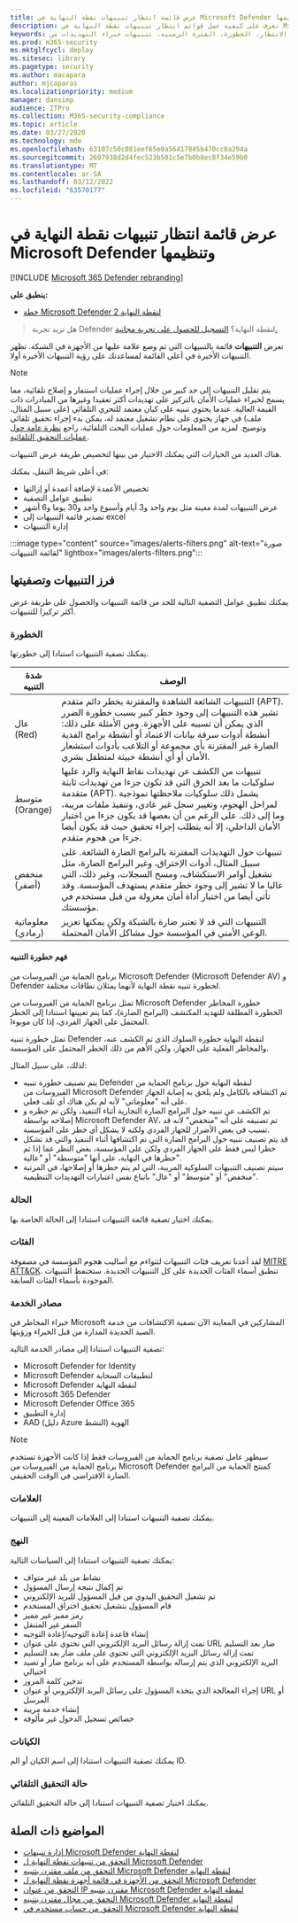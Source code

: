 ```yaml
---
title: عرض قائمة انتظار تنبيهات نقطة النهاية في Microsoft Defender وتنظيمها
description: تعرف على كيفية عمل قوائم انتظار تنبيهات نقطة النهاية في Microsoft Defender، وكيفية فرز قوائم التنبيهات وتصفيتها.
keywords: التنبيهات، قوائم الانتظار، قائمة انتظار التنبيهات، الفرز، الترتيب، التصفية، إدارة التنبيهات، جديد، في تقدم، تم حله، أحدث، وقت في قائمة الانتظار، الخطورة، الفترة الزمنية، تنبيهات خبراء التهديدات من Microsoft
ms.prod: m365-security
ms.mktglfcycl: deploy
ms.sitesec: library
ms.pagetype: security
ms.author: macapara
author: mjcaparas
ms.localizationpriority: medium
manager: dansimp
audience: ITPro
ms.collection: M365-security-compliance
ms.topic: article
ms.date: 03/27/2020
ms.technology: mde
ms.openlocfilehash: 63107c50c081eef65e0a56417845b470cc0a294a
ms.sourcegitcommit: 2697938d2d4fec523b501c5e7b0b8ec8f34e59b0
ms.translationtype: MT
ms.contentlocale: ar-SA
ms.lasthandoff: 03/12/2022
ms.locfileid: "63570177"
---
```

# <a name="view-and-organize-the-microsoft-defender-for-endpoint-alerts-queue"></a>عرض قائمة انتظار تنبيهات نقطة النهاية في Microsoft Defender وتنظيمها

[!INCLUDE [Microsoft 365 Defender rebranding](../../includes/microsoft-defender.md)]

**ينطبق على:**
- [خطة Microsoft Defender لنقطة النهاية 2](https://go.microsoft.com/fwlink/?linkid=2154037)

> هل تريد تجربة Defender لنقطة النهاية؟ [التسجيل للحصول على تجربة مجانية.](https://signup.microsoft.com/create-account/signup?products=7f379fee-c4f9-4278-b0a1-e4c8c2fcdf7e&ru=https://aka.ms/MDEp2OpenTrial?ocid=docs-wdatp-alertsq-abovefoldlink)

تعرض **التنبيهات** قائمة بالتنبيهات التي تم وضع علامة عليها من الأجهزة في الشبكة. تظهر التنبيهات الأخيرة في أعلى القائمة لمساعدتك على رؤية التنبيهات الأخيرة أولا.

> [!NOTE]
> يتم تقليل التنبيهات إلى حد كبير من خلال إجراء عمليات استنفار و إصلاح تلقائية، مما يسمح لخبراء عمليات الأمان بالتركيز على تهديدات أكثر تعقيدا وغيرها من المبادرات ذات القيمة العالية. عندما يحتوي تنبيه على كيان معتمد للتحري التلقائي (على سبيل المثال، ملف) في جهاز يحتوي على نظام تشغيل معتمد له، يمكن بدء إجراء تحقيق تلقائي وتوضيح. لمزيد من المعلومات حول عمليات البحث التلقائية، راجع [نظرة عامة حول عمليات التحقيق التلقائية](automated-investigations.md).

هناك العديد من الخيارات التي يمكنك الاختيار من بينها لتخصيص طريقة عرض التنبيهات.

في أعلى شريط التنقل، يمكنك:

- تخصيص الأعمدة لإضافة أعمدة أو إزالتها
- تطبيق عوامل التصفية
- عرض التنبيهات لمدة معينة مثل يوم واحد و3 أيام وأسبوع واحد و30 يوما و6 أشهر
- تصدير قائمة التنبيهات إلى excel
- إدارة التنبيهات

:::image type="content" source="images/alerts-filters.png" alt-text="صورة لقائمة التنبيهات" lightbox="images/alerts-filters.png":::

## <a name="sort-and-filter-alerts"></a>فرز التنبيهات وتصفيتها 

يمكنك تطبيق عوامل التصفية التالية للحد من قائمة التنبيهات والحصول على طريقة عرض أكثر تركيزا للتنبيهات.

### <a name="severity"></a>الخطورة

يمكنك تصفية التنبيهات استنادا إلى خطورتها.  

|شدة التنبيه|الوصف|
|---|---|
|عال <br> (Red)|التنبيهات الشائعة الشاهدة والمقترنة بخطر دائم متقدم (APT). تشير هذه التنبيهات إلى وجود خطر كبير بسبب خطورة الضرر الذي يمكن أن تسببه على الأجهزة. ومن الأمثلة على ذلك: أنشطة أدوات سرقة بيانات الاعتماد أو أنشطة برامج الفدية الضارة غير المقترنة بأي مجموعة أو التلاعب بأدوات استشعار الأمان أو أي أنشطة خبيثة لمتطفل بشري.|
|متوسط <br> (Orange)|تنبيهات من الكشف عن تهديدات نقاط النهاية والرد عليها سلوكيات ما بعد الخرق التي قد تكون جزءا من تهديدات ثابتة متقدمة (APT). يشمل ذلك سلوكيات ملاحظتها نموذجية لمراحل الهجوم، وتغيير سجل غير عادي، وتنفيذ ملفات مريبة، وما إلى ذلك. على الرغم من أن بعضها قد يكون جزءا من اختبار الأمان الداخلي، إلا أنه يتطلب إجراء تحقيق حيث قد يكون أيضا جزءا من هجوم متقدم.|
|منخفض <br> (أصفر)|تنبيهات حول التهديدات المقترنة بالبرامج الضارة الشائعة. على سبيل المثال، أدوات الإختراق، وغير البرامج الضارة، مثل تشغيل أوامر الاستكشاف، ومسح السجلات، وغير ذلك، التي غالبا ما لا تشير إلى وجود خطر متقدم يستهدف المؤسسة. وقد تأتي أيضا من اختبار أداة أمان معزولة من قبل مستخدم في مؤسستك.|
|معلوماتية <br> (رمادي)|التنبيهات التي قد لا تعتبر ضارة بالشبكة ولكن يمكنها تعزيز الوعي الأمني في المؤسسة حول مشاكل الأمان المحتملة.|

#### <a name="understanding-alert-severity"></a>فهم خطورة التنبيه

برنامج الحماية من الفيروسات من Microsoft Defender (Microsoft Defender AV) و Defender لخطورة تنبيه نقطة النهاية لأنهما يمثلان نطاقات مختلفة.

تمثل برنامج الحماية من الفيروسات من Microsoft Defender خطورة المخاطر الخطورة المطلقة للتهديد المكتشف (البرامج الضارة)، كما يتم تعيينها استنادا إلى الخطر المحتمل على الجهاز الفردي، إذا كان موبوءا.

تمثل خطورة تنبيه Defender لنقطة النهاية خطورة السلوك الذي تم الكشف عنه، والمخاطر الفعلية على الجهاز، ولكن الأهم من ذلك الخطر المحتمل على المؤسسة.

لذلك، على سبيل المثال:

- يتم تصنيف خطورة تنبيه Defender لنقطة النهاية حول برنامج الحماية من الفيروسات من Microsoft Defender تم اكتشافه بالكامل ولم يلحق به إصابة الجهاز على أنه "معلوماتي" لأنه لم يكن هناك أي تلف فعلي.
- تم الكشف عن تنبيه حول البرامج الضارة التجارية أثناء التنفيذ، ولكن تم حظره و إصلاحه بواسطة Microsoft Defender AV، تم تصنيفه على أنه "منخفض" لأنه قد تسبب في بعض الأضرار للجهاز الفردي ولكنه لا يشكل أي خطر على المؤسسة.
- قد يتم تصنيف تنبيه حول البرامج الضارة التي تم اكتشافها أثناء التنفيذ والتي قد تشكل خطرا ليس فقط على الجهاز الفردي ولكن على المؤسسة، بغض النظر عما إذا تم حظرها في النهاية، على أنها "متوسطة" أو "عالية".
- سيتم تصنيف التنبيهات السلوكية المريبة، التي لم يتم حظرها أو إصلاحها، في المرتبة "منخفض" أو "متوسط" أو "عال" باتباع نفس اعتبارات التهديدات التنظيمية.

### <a name="status"></a>الحالة

يمكنك اختيار تصفية قائمة التنبيهات استنادا إلى الحالة الخاصة بها.

### <a name="categories"></a>الفئات

لقد أعدنا تعريف فئات التنبيهات لتتواءم مع [](https://attack.mitre.org/tactics/enterprise/) أساليب هجوم المؤسسة في مصفوفة [MITRE ATT&CK](https://attack.mitre.org/). تنطبق أسماء الفئات الجديدة على كل التنبيهات الجديدة. ستحتفظ التنبيهات الموجودة بأسماء الفئات السابقة.

### <a name="service-sources"></a>مصادر الخدمة

خبراء المخاطر في Microsoft المشاركين في المعاينة الآن تصفية الاكتشافات من خدمة الصيد الجديدة المدارة من قبل الخبراء ورؤيتها.

تصفية التنبيهات استنادا إلى مصادر الخدمة التالية:

- Microsoft Defender for Identity
- Microsoft Defender لتطبيقات السحابة
- Microsoft Defender لنقطة النهاية
- Microsoft 365 Defender
- Microsoft Defender Office 365
- إدارة التطبيق
- AAD (دليل Azure النشط) الهوية

> [!NOTE]
> سيظهر عامل تصفية برنامج الحماية من الفيروسات فقط إذا كانت الأجهزة تستخدم برنامج الحماية من الفيروسات من Microsoft Defender كمنتج الحماية من البرامج الضارة الافتراضي في الوقت الحقيقي.

### <a name="tags"></a>العلامات

يمكنك تصفية التنبيهات استنادا إلى العلامات المعينة إلى التنبيهات.

### <a name="policy"></a>النهج 

يمكنك تصفية التنبيهات استنادا إلى السياسات التالية:

- نشاط من بلد غير متواف
- تم إكمال نتيجة إرسال المسؤول
- تم تشغيل التحقيق اليدوي من قبل المسؤول للبريد الإلكتروني
- قام المسؤول بتشغيل تحقيق اختراق المستخدم
- رمز مميز غير مميز 
- السفر غير المتنقل
- إنشاء قاعدة إعادة التوجيه/إعادة التوجيه
- تمت إزالة رسائل البريد الإلكتروني التي تحتوي على عنوان URL ضار بعد التسليم
- تمت إزالة رسائل البريد الإلكتروني التي تحتوي على ملف ضار بعد التسليم
- البريد الإلكتروني الذي يتم إرساله بواسطة المستخدم على أنه برنامج ضار أو تصيد احتيالي
- تدخين كلمة المرور
- إجراء المعالجة الذي يتخذه المسؤول على رسائل البريد الإلكتروني أو عنوان URL أو المرسل
- إنشاء خدمة مريبة 
- خصائص تسجيل الدخول غير مألوفة

### <a name="entities"></a>الكيانات

يمكنك تصفية التنبيهات استنادا إلى اسم الكيان أو الم ID. 

### <a name="automated-investigation-state"></a>حالة التحقيق التلقائي

يمكنك اختيار تصفية التنبيهات استنادا إلى حالة التحقيق التلقائي.



## <a name="related-topics"></a>المواضيع ذات الصلة

- [إدارة تنبيهات Microsoft Defender لنقطة النهاية](manage-alerts.md)
- [التحقق من تنبيهات نقطة النهاية ل Microsoft Defender](investigate-alerts.md)
- [التحقق من ملف مقترن بتنبيه Microsoft Defender لنقطة النهاية](investigate-files.md)
- [التحقق من الأجهزة في قائمة أجهزة نقطة النهاية ل Microsoft Defender](investigate-machines.md)
- [التحقق من عنوان IP مقترن بتنبيه Microsoft Defender لنقطة النهاية](investigate-ip.md)
- [التحقق من مجال مقترن بتنبيه Microsoft Defender لنقطة النهاية](investigate-domain.md)
- [التحقق من حساب مستخدم في Microsoft Defender لنقطة النهاية](investigate-user.md)

